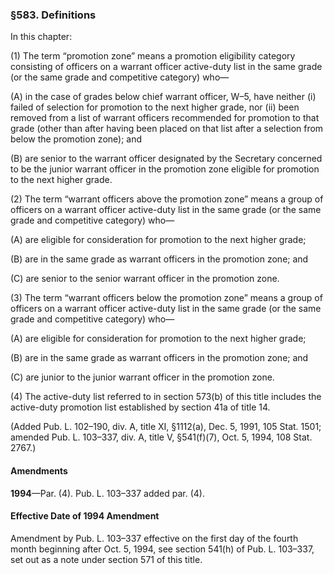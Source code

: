 ### §583. Definitions ###

In this chapter:

(1) The term “promotion zone” means a promotion eligibility category consisting of officers on a warrant officer active-duty list in the same grade (or the same grade and competitive category) who—

(A) in the case of grades below chief warrant officer, W–5, have neither (i) failed of selection for promotion to the next higher grade, nor (ii) been removed from a list of warrant officers recommended for promotion to that grade (other than after having been placed on that list after a selection from below the promotion zone); and

(B) are senior to the warrant officer designated by the Secretary concerned to be the junior warrant officer in the promotion zone eligible for promotion to the next higher grade.

(2) The term “warrant officers above the promotion zone” means a group of officers on a warrant officer active-duty list in the same grade (or the same grade and competitive category) who—

(A) are eligible for consideration for promotion to the next higher grade;

(B) are in the same grade as warrant officers in the promotion zone; and

(C) are senior to the senior warrant officer in the promotion zone.

(3) The term “warrant officers below the promotion zone” means a group of officers on a warrant officer active-duty list in the same grade (or the same grade and competitive category) who—

(A) are eligible for consideration for promotion to the next higher grade;

(B) are in the same grade as warrant officers in the promotion zone; and

(C) are junior to the junior warrant officer in the promotion zone.

(4) The active-duty list referred to in section 573(b) of this title includes the active-duty promotion list established by section 41a of title 14.

(Added Pub. L. 102–190, div. A, title XI, §1112(a), Dec. 5, 1991, 105 Stat. 1501; amended Pub. L. 103–337, div. A, title V, §541(f)(7), Oct. 5, 1994, 108 Stat. 2767.)

#### Amendments ####

**1994**—Par. (4). Pub. L. 103–337 added par. (4).

#### Effective Date of 1994 Amendment ####

Amendment by Pub. L. 103–337 effective on the first day of the fourth month beginning after Oct. 5, 1994, see section 541(h) of Pub. L. 103–337, set out as a note under section 571 of this title.